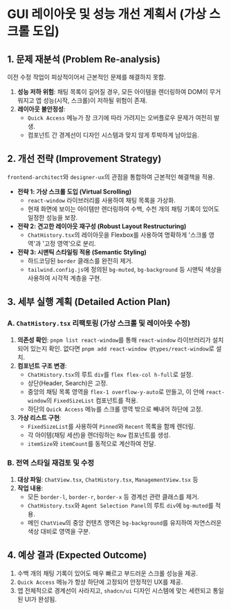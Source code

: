 # GUI 레이아웃 및 성능 개선 계획서 (가상 스크롤 도입)

## 1. 문제 재분석 (Problem Re-analysis)

이전 수정 작업이 피상적이어서 근본적인 문제를 해결하지 못함.

1.  **성능 저하 위험**: 채팅 목록이 길어질 경우, 모든 아이템을 렌더링하여 DOM이 무거워지고 앱 성능(시작, 스크롤)이 저하될 위험이 존재.
2.  **레이아웃 불안정성**:
    - `Quick Access` 메뉴가 창 크기에 따라 가려지는 오버플로우 문제가 여전히 발생.
    - 컴포넌트 간 경계선이 디자인 시스템과 맞지 않게 투박하게 남아있음.

## 2. 개선 전략 (Improvement Strategy)

`frontend-architect`와 `designer-ux`의 관점을 통합하여 근본적인 해결책을 적용.

- **전략 1: 가상 스크롤 도입 (Virtual Scrolling)**
  - `react-window` 라이브러리를 사용하여 채팅 목록을 가상화.
  - 현재 화면에 보이는 아이템만 렌더링하여 수백, 수천 개의 채팅 기록이 있어도 일정한 성능을 보장.
- **전략 2: 견고한 레이아웃 재구성 (Robust Layout Restructuring)**
  - `ChatHistory.tsx`의 레이아웃을 Flexbox를 사용하여 명확하게 '스크롤 영역'과 '고정 영역'으로 분리.
- **전략 3: 시맨틱 스타일링 적용 (Semantic Styling)**
  - 하드코딩된 `border` 클래스를 완전히 제거.
  - `tailwind.config.js`에 정의된 `bg-muted`, `bg-background` 등 시맨틱 색상을 사용하여 시각적 계층을 구현.

## 3. 세부 실행 계획 (Detailed Action Plan)

### A. `ChatHistory.tsx` 리팩토링 (가상 스크롤 및 레이아웃 수정)

1.  **의존성 확인**: `pnpm list react-window`를 통해 `react-window` 라이브러리가 설치되어 있는지 확인. 없다면 `pnpm add react-window @types/react-window`로 설치.
2.  **컴포넌트 구조 변경**:
    - `ChatHistory.tsx`의 루트 `div`를 `flex flex-col h-full`로 설정.
    - 상단(Header, Search)은 고정.
    - 중앙의 채팅 목록 영역을 `flex-1 overflow-y-auto`로 만들고, 이 안에 `react-window`의 `FixedSizeList` 컴포넌트를 적용.
    - 하단의 `Quick Access` 메뉴를 스크롤 영역 밖으로 빼내어 하단에 고정.
3.  **가상 리스트 구현**:
    - `FixedSizeList`를 사용하여 `Pinned`와 `Recent` 목록을 함께 렌더링.
    - 각 아이템(채팅 세션)을 렌더링하는 `Row` 컴포넌트를 생성.
    - `itemSize`와 `itemCount`를 동적으로 계산하여 전달.

### B. 전역 스타일 재검토 및 수정

1.  **대상 파일**: `ChatView.tsx`, `ChatHistory.tsx`, `ManagementView.tsx` 등
2.  **작업 내용**:
    - 모든 `border-l`, `border-r`, `border-x` 등 경계선 관련 클래스를 제거.
    - `ChatHistory.tsx`와 `Agent Selection Panel`의 루트 `div`에 `bg-muted`를 적용.
    - 메인 `ChatView`의 중앙 컨텐츠 영역은 `bg-background`를 유지하여 자연스러운 색상 대비로 영역을 구분.

## 4. 예상 결과 (Expected Outcome)

1.  수백 개의 채팅 기록이 있어도 매우 빠르고 부드러운 스크롤 성능을 제공.
2.  `Quick Access` 메뉴가 항상 하단에 고정되어 안정적인 UX를 제공.
3.  앱 전체적으로 경계선이 사라지고, `shadcn/ui` 디자인 시스템에 맞는 세련되고 통일된 UI가 완성됨.
